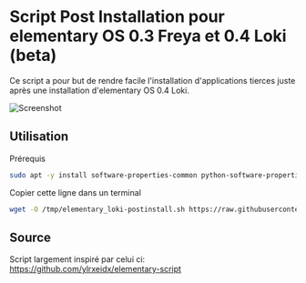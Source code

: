 # Script Post Installation pour elementary OS 0.3 Freya et 0.4 Loki (beta)

Ce script a pour but de rendre facile l'installation d'applications tierces juste après une installation
d'elementary OS 0.4 Loki.

![Screenshot](elementary-postinstall.png)

## Utilisation

Prérequis

```bash
sudo apt -y install software-properties-common python-software-properties
```

Copier cette ligne dans un terminal

```bash
wget -O /tmp/elementary_loki-postinstall.sh https://raw.githubusercontent.com/Devil505/elementaryos-postinstall/master/elementary_loki-postinstall.sh && chmod +x /tmp/elementary_loki-postinstall.sh && /tmp/elementary_loki-postinstall.sh
```

## Source
Script largement inspiré par celui ci:
https://github.com/ylrxeidx/elementary-script
